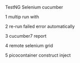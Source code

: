 TestNG Selenium cucumber

1 multip run with 

2 re-run failed error automatically

3 cucumber7 report 

4 remote selenium grid

5 picocontainer construct inject


